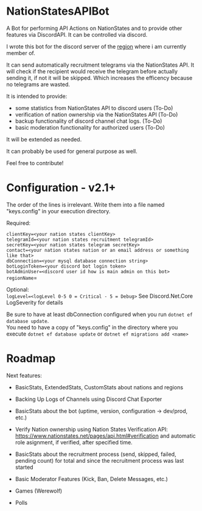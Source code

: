 # NationStatesAPIBot
A Bot for performing API Actions on NationStates and to provide other features via DiscordAPI. It can be controlled via discord.

I wrote this bot for the discord server of the [region](https://www.nationstates.net/region=the_free_nations_region "The Free Nations Region") where i am currently member of. 

It can send automatically recruitment telegrams via the NationStates API.
It will check if the recipient would receive the telegram before actually sending it, if not it will be skipped. Which increases the efficency because no telegrams are wasted.

It is intended to provide:
  - some statistics from NationStates API to discord users (To-Do)
  - verification of nation ownership via the NationStates API (To-Do)
  - backup functionality of discord channel chat logs. (To-Do)
  - basic moderation functionality for authorized users (To-Do)
  
It will be extended as needed.

It can probably be used for general purpose as well.

Feel free to contribute!

# Configuration - v2.1+

The order of the lines is irrelevant. Write them into a file named "keys.config" in your execution directory.  

Required:

`clientKey=<your nation states clientKey>`  
`telegramId=<your nation states recruitment telegramId>`  
`secretKey=<your nation states telegram secretKey>`  
`contact=<your nation states nation or an email address or something like that>`  
`dbConnection=<your mysql database connection string>`  
`botLoginToken=<your discord bot login token>`  
`botAdminUser=<discord user id how is main admin on this bot>`
`regionName`=<name of the region you are recruiting for>  
  
Optional:  
`logLevel=<logLevel 0-5 0 = Critical - 5 = Debug>`
See Discord.Net.Core LogSeverity for details

Be sure to have at least dbConnection configured when you run `dotnet ef database update`.  
You need to have a copy of "keys.config" in the directory where you execute `dotnet ef database update` or `dotnet ef migrations add <name>`

# Roadmap

Next features:

- BasicStats, ExtendedStats, CustomStats about nations and regions

- Backing Up Logs of Channels using Discord Chat Exporter

- BasicStats about the bot (uptime, version, configuration -> dev/prod, etc.)

- Verify Nation ownership using Nation States Verification API: https://www.nationstates.net/pages/api.html#verification and automatic role asignment, if verified, after specified time.

- BasicStats about the recruitment process (send, skipped, failed, pending count) for total and since the recruitment process was last started

- Basic Moderator Features (Kick, Ban, Delete Messages, etc.)

- Games (Werewolf)  

- Polls  
